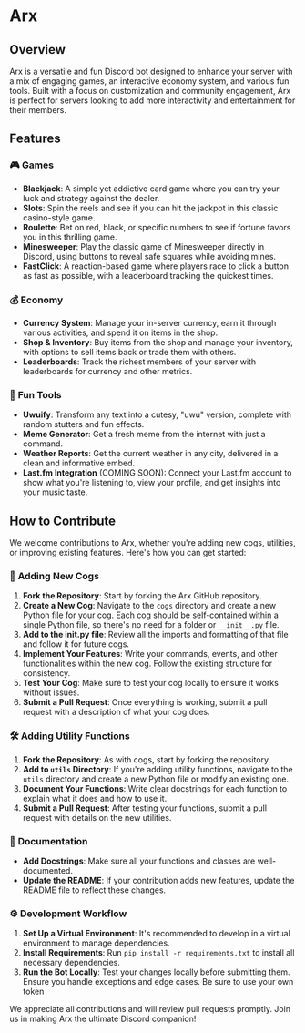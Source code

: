 # Arx

## Overview
Arx is a versatile and fun Discord bot designed to enhance your server with a mix of engaging games, an interactive economy system, and various fun tools. Built with a focus on customization and community engagement, Arx is perfect for servers looking to add more interactivity and entertainment for their members.

## Features
### 🎮 **Games**
- **Blackjack**: A simple yet addictive card game where you can try your luck and strategy against the dealer.
- **Slots**: Spin the reels and see if you can hit the jackpot in this classic casino-style game.
- **Roulette**: Bet on red, black, or specific numbers to see if fortune favors you in this thrilling game.
- **Minesweeper**: Play the classic game of Minesweeper directly in Discord, using buttons to reveal safe squares while avoiding mines.
- **FastClick**: A reaction-based game where players race to click a button as fast as possible, with a leaderboard tracking the quickest times.

### 💰 **Economy**
- **Currency System**: Manage your in-server currency, earn it through various activities, and spend it on items in the shop.
- **Shop & Inventory**: Buy items from the shop and manage your inventory, with options to sell items back or trade them with others.
- **Leaderboards**: Track the richest members of your server with leaderboards for currency and other metrics.

### 🎉 **Fun Tools**
- **Uwuify**: Transform any text into a cutesy, "uwu" version, complete with random stutters and fun effects.
- **Meme Generator**: Get a fresh meme from the internet with just a command.
- **Weather Reports**: Get the current weather in any city, delivered in a clean and informative embed.
- **Last.fm Integration** (COMING SOON): Connect your Last.fm account to show what you're listening to, view your profile, and get insights into your music taste.

## How to Contribute
We welcome contributions to Arx, whether you're adding new cogs, utilities, or improving existing features. Here's how you can get started:

### 🚀 **Adding New Cogs**
1. **Fork the Repository**: Start by forking the Arx GitHub repository.
2. **Create a New Cog**: Navigate to the `cogs` directory and create a new Python file for your cog. Each cog should be self-contained within a single Python file, so there's no need for a folder or `__init__.py` file.
3. **Add to the __init__.py file**: Review all the imports and formatting of that file and follow it for future cogs.
4. **Implement Your Features**: Write your commands, events, and other functionalities within the new cog. Follow the existing structure for consistency.
5. **Test Your Cog**: Make sure to test your cog locally to ensure it works without issues.
6. **Submit a Pull Request**: Once everything is working, submit a pull request with a description of what your cog does.

### 🛠️ **Adding Utility Functions**
1. **Fork the Repository**: As with cogs, start by forking the repository.
2. **Add to `utils` Directory**: If you're adding utility functions, navigate to the `utils` directory and create a new Python file or modify an existing one.
3. **Document Your Functions**: Write clear docstrings for each function to explain what it does and how to use it.
4. **Submit a Pull Request**: After testing your functions, submit a pull request with details on the new utilities.

### 📝 **Documentation**
- **Add Docstrings**: Make sure all your functions and classes are well-documented.
- **Update the README**: If your contribution adds new features, update the README file to reflect these changes.

### ⚙️ **Development Workflow**
1. **Set Up a Virtual Environment**: It's recommended to develop in a virtual environment to manage dependencies.
2. **Install Requirements**: Run `pip install -r requirements.txt` to install all necessary dependencies.
3. **Run the Bot Locally**: Test your changes locally before submitting them. Ensure you handle exceptions and edge cases. Be sure to use your own token

We appreciate all contributions and will review pull requests promptly. Join us in making Arx the ultimate Discord companion!

